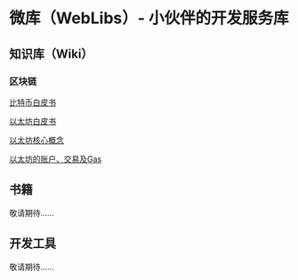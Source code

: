 # 微库（WebLibs）- 小伙伴的开发服务库


## 知识库（Wiki）

### 区块链

[比特币白皮书](pages/bitcoin-whitepaper.md)

[以太坊白皮书](pages/ethereum-whitepaper.md)

[以太坊核心概念](pages/ethereum-core.md)

[以太坊的账户、交易及Gas](pages/etherenum-account-transaction-gas.md)

## 书籍

敬请期待......

## 开发工具


敬请期待......
